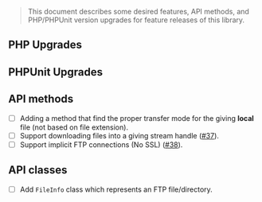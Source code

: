 > This document describes some desired features, API methods, and PHP/PHPUnit version upgrades for feature releases of this library.

## PHP Upgrades

## PHPUnit Upgrades

## API methods

- [ ] Adding a method that find the proper transfer mode for the giving **local** file (not based on file extension).
- [ ] Support downloading files into a giving stream handle ([#37](https://github.com/lazzard/php-ftp-client/issues/37)).
- [ ] Support implicit FTP connections (No SSL) ([#38](https://github.com/lazzard/php-ftp-client/issues/38)).

## API classes

- [ ] Add `FileInfo` class which represents an FTP file/directory.
